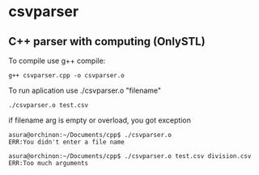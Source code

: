 # csvparser 
## C++ parser with computing (OnlySTL)
To compile use g++ compile:
```
g++ csvparser.cpp -o csvparser.o
```
To run aplication use ./csvparser.o "filename"
```
./csvparser.o test.csv 
```
if filename arg is empty or overload, you got exception
```
asura@orchinon:~/Documents/cpp$ ./csvparser.o
ERR:You didn't enter a file name
```
```
asura@orchinon:~/Documents/cpp$ ./csvparser.o test.csv division.csv 
ERR:Too much arguments
```
